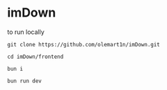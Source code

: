# imDown

to run locally

`git clone https://github.com/olemart1n/imDown.git`

`cd imDown/frontend`

`bun i`

`bun run dev`
